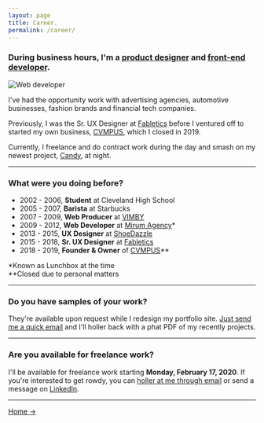 ```yaml
---
layout: page
title: Career.
permalink: /career/
---
```


### During business hours, I'm a [product designer](#whats-a-product-designer) and [front-end developer](#whats-a-front-end-developer).

![Web developer](https://media.giphy.com/media/gG6OcTSRWaSis/giphy.gif)

I've had the opportunity work with advertising agencies, automotive businesses, fashion brands and financial tech companies.

Previously, I was the Sr. UX Designer at [Fabletics][url-fabletics] before I ventured off to started my own business, [CVMPUS][url-cvmpus], which I closed in 2019.

Currently, I freelance and do contract work during the day and smash on my newest project, [Candy][url-candy], at night.

***

### What were you doing before?

* 2002 - 2006, **Student** at Cleveland High School
* 2005 - 2007, **Barista** at Starbucks
* 2007 - 2009, **Web Producer** at [VIMBY][url-vimby]
* 2009 - 2012, **Web Developer** at [Mirum Agency][url-mirum]*
* 2013 - 2015, **UX Designer** at [ShoeDazzle][url-shoedazzle]
* 2015 - 2018, **Sr. UX Designer** at [Fabletics][url-fabletics]
* 2018 - 2019, **Founder & Owner** of [CVMPUS][url-cvmpus]**

*Known as Lunchbox at the time  
**Closed due to personal matters

***

### Do you have samples of your work?

They're available upon request while I redesign my portfolio site. <a href="mailto:{{site.author.email}}">Just send me a quick email</a> and I'll holler back with a phat PDF of my recently projects.

***

### Are you available for freelance work?

I'll be available for freelance work starting **Monday, February 17, 2020**. If you're interested to get rowdy, you can <a href="mailto:{{site.author.email}}">holler at me through email</a> or send a message on [LinkedIn][url-linkedin].

***

<div class="author__more">
    <a href="{{site.baseurl}}/" class="say-hello">Home →</a>
</div>

[url-vimby]: https://vimby.com
[url-mirum]: https://www.mirumagency.com/en/home
[url-shoedazzle]: https://www.shoedazzle.com
[url-fabletics]: https://www.fabletics.com
[url-candy]: https://candymotor.co
[url-cvmpus]: https://www.instagram.com/cvmpus
[url-ary-mega]: http://arymega.com
[url-linkedin]: https://www.linkedin.com/in/awwwry